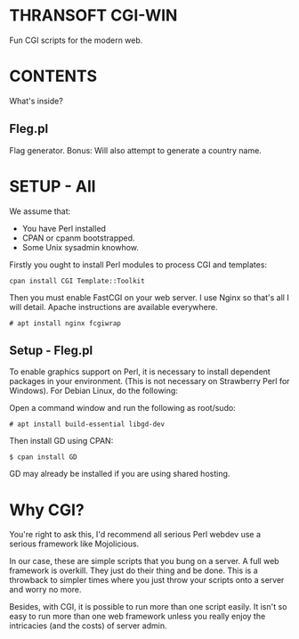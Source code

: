 THRANSOFT CGI-WIN
=========================
Fun CGI scripts for the modern web.

# CONTENTS
What's inside?

## Fleg.pl
Flag generator. Bonus: Will also attempt to generate a country name.

# SETUP - All
We assume that:
* You have Perl installed
* CPAN or cpanm bootstrapped.
* Some Unix sysadmin knowhow.

Firstly you ought to install Perl modules to process CGI and templates:

`cpan install CGI Template::Toolkit`

Then you must enable FastCGI on your web server. I use Nginx so that's all I will detail. Apache instructions are available everywhere.

```
# apt install nginx fcgiwrap
```

## Setup - Fleg.pl
To enable graphics support on Perl, it is necessary to install dependent packages in your environment. (This is not necessary on Strawberry Perl for Windows). For Debian Linux, do the following:

Open a command window and run the following as root/sudo:
```
# apt install build-essential libgd-dev
```

Then install GD using CPAN:

```
$ cpan install GD
```

GD may already be installed if you are using shared hosting.

# Why CGI?
You're right to ask this, I'd recommend all serious Perl webdev use a serious framework like Mojolicious.

In our case, these are simple scripts that you bung on a server. A full web framework is overkill. They just do their thing and be done. This is a throwback to simpler times where you just throw your scripts onto a server and worry no more.

Besides, with CGI, it is possible to run more than one script easily. It isn't so easy to run more than one web framework unless you really enjoy the intricacies (and the costs) of server admin.
